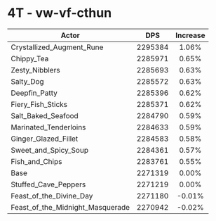# 4T - vw-vf-cthun
| Actor | DPS | Increase |
|---|:---:|:---:|
|Crystallized_Augment_Rune|2295384|1.06%|
|Chippy_Tea|2285971|0.65%|
|Zesty_Nibblers|2285693|0.63%|
|Salty_Dog|2285572|0.63%|
|Deepfin_Patty|2285396|0.62%|
|Fiery_Fish_Sticks|2285371|0.62%|
|Salt_Baked_Seafood|2284790|0.59%|
|Marinated_Tenderloins|2284633|0.59%|
|Ginger_Glazed_Fillet|2284583|0.58%|
|Sweet_and_Spicy_Soup|2284361|0.57%|
|Fish_and_Chips|2283761|0.55%|
|Base|2271319|0.00%|
|Stuffed_Cave_Peppers|2271219|0.00%|
|Feast_of_the_Divine_Day|2271180|-0.01%|
|Feast_of_the_Midnight_Masquerade|2270942|-0.02%|
